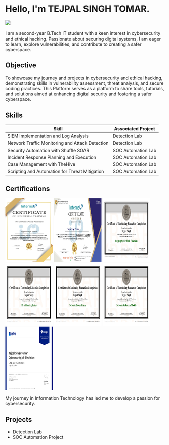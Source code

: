 # Hello, I'm TEJPAL SINGH TOMAR.
<a href="https://www.linkedin.com/in/tejpal-singh-7b4439316/"><img src="https://img.shields.io/badge/-LinkedIn-0072b1?&style=for-the-badge&logo=linkedin&logoColor=white" /></a>


I am a second-year B.Tech IT student with a keen interest in cybersecurity and ethical hacking. Passionate about securing digital systems, I am eager to learn, explore vulnerabilities, and contribute to creating a safer cyberspace.

## Objective
To showcase my journey and projects in cybersecurity and ethical hacking, demonstrating skills in vulnerability assessment, threat analysis, and secure coding practices. This Platform serves as a platform to share tools, tutorials, and solutions aimed at enhancing digital security and fostering a safer cyberspace.

## Skills

| Skill                                         | Associated Project         |
|-----------------------------------------------|----------------------------|
| SIEM Implementation and Log Analysis          | Detection Lab
| Network Traffic Monitoring and Attack Detection | Detection Lab
| Security Automation with Shuffle SOAR         | SOC Automation Lab|
| Incident Response Planning and Execution      | SOC Automation Lab|
| Case Management with TheHive                  | SOC Automation Lab|
| Scripting and Automation for Threat Mitigation | SOC Automation Lab|

## Certifications
<div>
<img src="Industrial Training Certificate (Tejpal Singh Tomar )_page-0001.jpg" height = "200" width = "150"/>
<img src="Internship Completion Certificate (Tejpal Singh Tomar )_page-0001.jpg" height = "200" width = "150"/>
<img src="cybrary-cert-cryptographic-hash-functions_page-0001.jpg" height = "200" width = "150"/>
<img src="cybrary-cert-ip-addressing-basics_page-0001.jpg" height = "200" width = "150"/>
<img src="cybrary-cert-network-device-basics_page-0001.jpg" height = "200" width = "150"/>
<img src="cybrary-cert-network-reference-models_page-0001.jpg" height = "200" width = "150"/>
<img src="telstra_page-0001.jpg" height = "200" width = "150"/>
  
My journey in Information Technology has led me to develop a passion for cybersecurity.
</div>

## Projects
- Detection Lab
- SOC Automation Project
